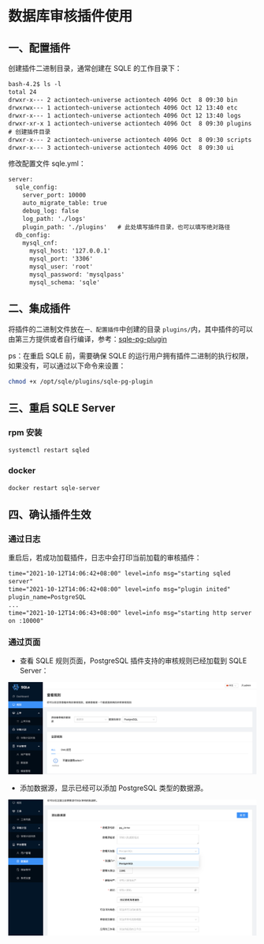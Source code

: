 # 数据库审核插件使用

## 一、配置插件
创建插件二进制目录，通常创建在 SQLE 的工作目录下：
```
bash-4.2$ ls -l
total 24
drwxr-x--- 2 actiontech-universe actiontech 4096 Oct  8 09:30 bin
drwxrwx--- 1 actiontech-universe actiontech 4096 Oct 12 13:40 etc
drwxr-x--- 1 actiontech-universe actiontech 4096 Oct 12 13:40 logs
drwxr-xr-x 1 actiontech-universe actiontech 4096 Oct  8 09:30 plugins # 创建插件目录
drwxr-x--- 2 actiontech-universe actiontech 4096 Oct  8 09:30 scripts
drwxr-x--- 3 actiontech-universe actiontech 4096 Oct  8 09:30 ui
```

修改配置文件 sqle.yml：
```
server:
  sqle_config:
    server_port: 10000
    auto_migrate_table: true
    debug_log: false
    log_path: './logs'
    plugin_path: './plugins'   # 此处填写插件目录，也可以填写绝对路径
  db_config:
    mysql_cnf:
      mysql_host: '127.0.0.1'
      mysql_port: '3306'
      mysql_user: 'root'
      mysql_password: 'mysqlpass'
      mysql_schema: 'sqle'
```
## 二、集成插件
将插件的二进制文件放在`一、配置插件`中创建的目录 `plugins/`内，其中插件的可以由第三方提供或者自行编译，参考：[sqle-pg-plugin](https://github.com/actiontech/sqle-pg-plugin)

ps：在重启 SQLE 前，需要确保 SQLE 的运行用户拥有插件二进制的执行权限，如果没有，可以通过以下命令来设置：

```sh
chmod +x /opt/sqle/plugins/sqle-pg-plugin
```
## 三、重启 SQLE Server
### rpm 安装
```bash
systemctl restart sqled
```
### docker
```bash
docker restart sqle-server
```
## 四、确认插件生效
### 通过日志
重启后，若成功加载插件，日志中会打印当前加载的审核插件：

```
time="2021-10-12T14:06:42+08:00" level=info msg="starting sqled server"
time="2021-10-12T14:06:42+08:00" level=info msg="plugin inited" plugin_name=PostgreSQL
...
time="2021-10-12T14:06:43+08:00" level=info msg="starting http server on :10000"
```
### 通过页面
* 查看 SQLE 规则页面，PostgreSQL 插件支持的审核规则已经加载到 SQLE Server：

![audit rule for pg](./pictures/audit_rule_for_pg.png)

* 添加数据源，显示已经可以添加 PostgreSQL 类型的数据源。

![create instance with pg](./pictures/create_instance_with_pg.png)